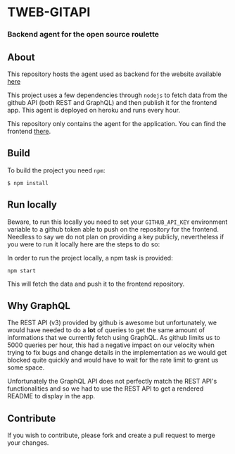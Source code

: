 # TWEB-GITAPI
### Backend agent for the open source roulette

## About
This repository hosts the agent used as backend for the website available [here](https://farenjihn.github.io/ossroulette/)

This project uses a few dependencies through `nodejs` to fetch data from the github API (both REST and GraphQL) and then publish it for the frontend app. This agent is deployed on heroku and runs every hour.

This repository only contains the agent for the application. You can find the frontend [there](https://github.com/Farenjihn/ossroulette).

## Build
To build the project you need `npm`:

```
$ npm install
```

## Run locally
Beware, to run this locally you need to set your `GITHUB_API_KEY` environment variable to a github token able to push on the repository for the frontend. Needless to say we do not plan on providing a key publicly, nevertheless if you were to run it locally here are the steps to do so:

In order to run the project locally, a npm task is provided:

```
npm start
```
This will fetch the data and push it to the frontend repository.

## Why GraphQL
The REST API (v3) provided by github is awesome but unfortunately, we would have needed to do a **lot** of queries to get the same amount of informations that we currently fetch using GraphQL. As github limits us to 5000 queries per hour, this had a negative impact on our velocity when trying to fix bugs and change details in the implementation as we would get blocked quite quickly and would have to wait for the rate limit to grant us some space.

Unfortunately the GraphQL API does not perfectly match the REST API's functionalities and so we had to use the REST API to get a rendered README to display in the app.

## Contribute
If you wish to contribute, please fork and create a pull request to merge your changes.
